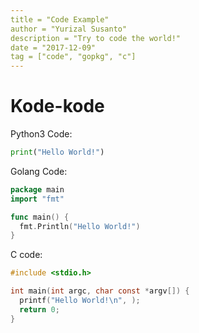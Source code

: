 ```yaml
---
title = "Code Example"
author = "Yurizal Susanto"
description = "Try to code the world!"
date = "2017-12-09"
tag = ["code", "gopkg", "c"]
---
```

# Kode-kode

Python3 Code:
```python
print("Hello World!")
```

Golang Code:
```go
package main
import "fmt"

func main() {
  fmt.Println("Hello World!")
}
```

C code:
```c
#include <stdio.h>

int main(int argc, char const *argv[]) {
  printf("Hello World!\n", );
  return 0;
}
```
